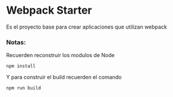 # Webpack Starter

Es el proyecto base para crear aplicaciones que utilizan webpack

### Notas:

Recuerden reconstruir los modulos de Node

```
npm install
```

Y para construir el build recuerden el comando

```
npm run build
```